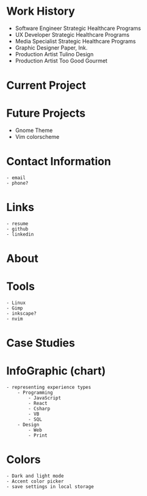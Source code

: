 
# Work History
- Software Engineer Strategic Healthcare Programs
- UX Developer Strategic Healthcare Programs
- Media Specialist Strategic Healthcare Programs
- Graphic Designer Paper, Ink.
- Production Artist Tulino Design
- Production Artist Too Good Gourmet

# Current Project

# Future Projects
- Gnome Theme
- Vim colorscheme

# Contact Information
    - email
    - phone?
    
# Links
    - resume
    - github
    - linkedin


# About

# Tools
    - Linux
    - Gimp
    - inkscape?
    - nvim


# Case Studies

# InfoGraphic (chart)
    - representing experience types
        - Programming
            - JavaScript
            - React
            - Csharp
            - VB
            - SQL
        - Design
            - Web
            - Print
            
# Colors
    - Dark and light mode
    - Accent color picker
    - save settings in local storage

            





